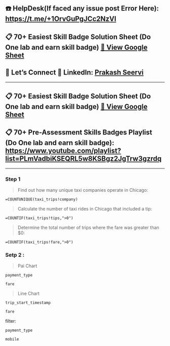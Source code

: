 ## ☎️ HelpDesk(If faced any issue post Error Here): https://t.me/+1OrvGuPgJCc2NzVl

## 📋 70+ Easiest Skill Badge Solution Sheet (Do One lab and earn skill badge) [📄 View Google Sheet](https://docs.google.com/spreadsheets/d/1UY1yh_xCRGealyBqSAejjkBSdgjqEj5M_XIQmveGJnU/edit?gid=0#gid=0)


## 🔗 Let’s Connect 👤 **LinkedIn**: [Prakash Seervi](https://www.linkedin.com/in/prakashseervi63/)


---

## 📋 70+ Easiest Skill Badge Solution Sheet (Do One lab and earn skill badge) [📄 View Google Sheet](https://docs.google.com/spreadsheets/d/1UY1yh_xCRGealyBqSAejjkBSdgjqEj5M_XIQmveGJnU/edit?gid=0#gid=0)

## 📋 70+ Pre-Assessment Skills Badges Playlist (Do One lab and earn skill badge): https://www.youtube.com/playlist?list=PLmVadbiKSEQRL5w8KSBgz2JgTrw3gzrdq


---

### Step 1

> Find out how many unique taxi companies operate in Chicago:

```
=COUNTUNIQUE(taxi_trips!company)
```

> Calculate the number of taxi rides in Chicago that included a tip:

```
=COUNTIF(taxi_trips!tips,">0")
```

> Determine the total number of trips where the fare was greater than $0:

```
=COUNTIF(taxi_trips!fare,">0")
```



### Setp 2 : 

> Pai Chart

```
payment_type
```

```
fare
```

> Line Chart

```
trip_start_timestamp
```

```
fare
```

filter: 

```
payment_type
```

```
mobile
```